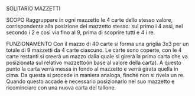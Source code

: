 SOLITARIO MAZZETTI

SCOPO
Raggruppare in ogni mazzetto le 4 carte dello stesso valore, corrispondente alla posizione del mazzetto stesso: sul primo i 4 assi, nel secondo i 2 e così via fino al 9, prima di scoprire tutti e 4 i re.

FUNZIONAMENTO
Con il mazzo di 40 carte si forma una griglia 3x3 per un totale di 9 mazzetti da 4 carte ciascuno. 
Le carte sono coperte, con le 4 carte restanti si creerà un mazzo dalla quale si girerà la prima carta che va posizionata sul relativo mazzetto(in base al valore della carta).
A questo punto la carta verrà messa in fondo al mazzetto e verrà girata quella in cima.
Da questa si procede in maniera analoga, finché non si rivela un re. Quando questo accade è necessario posizionarlo nel suo mazzetto e ricominciare con una nuova carta del tallone.
